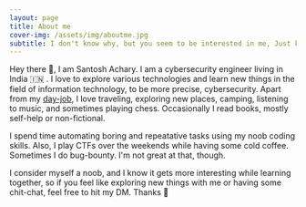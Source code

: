 ```yaml
---
layout: page
title: About me
cover-img: /assets/img/aboutme.jpg
subtitle: I don't know why, but you seem to be interested in me, Just kidding
---
```


<!-- Hey there :wave:, I am Santosh Achary. I am a cybersecurity engineer :bowtie: living in India :india: . I love to explore various technologies and learn new things in the field of information technology :man_technologist:, to be more precise, cybersecurity :shield:. Apart from my [day-job](https://www.linkedin.com/in/asantoshka/), I love traveling, exploring new places :earth_asia: , camping :camping: , listening to music :musical_note: , and sometimes playing chess :chess_pawn: . Occasionally I read books :books:, mostly self-help or non-fictional.

I spend time automating boring and repeatative tasks using my noob coding skills :crossed_swords:. Also, I play CTFs :triangular_flag_on_post: over the weekends while having some cold coffee :coffee:. Sometimes I do bug-bounty. I'm not great at that, though.

I consider myself a noob, and I know it gets more interesting while learning together, so if you feel like exploring new things with me or having some chit-chat, feel free to hit my DM. Thanks :pray: -->

<!-- ### My story

To be honest, I'm having some trouble remembering right now, so why don't you just watch [my movie](https://en.wikipedia.org/wiki/The_Princess_Bride_%28film%29) and it will answer **all** your questions. -->

Hey there :wave:, I am Santosh Achary. I am a cybersecurity engineer living in India :india: . I love to explore various technologies and learn new things in the field of information technology, to be more precise, cybersecurity. Apart from my [day-job](https://www.linkedin.com/in/asantoshka/), I love traveling, exploring new places, camping, listening to music, and sometimes playing chess. Occasionally I read books, mostly self-help or non-fictional.

I spend time automating boring and repeatative tasks using my noob coding skills. Also, I play CTFs over the weekends while having some cold coffee. Sometimes I do bug-bounty. I'm not great at that, though.

I consider myself a noob, and I know it gets more interesting while learning together, so if you feel like exploring new things with me or having some chit-chat, feel free to hit my DM. Thanks :pray:
